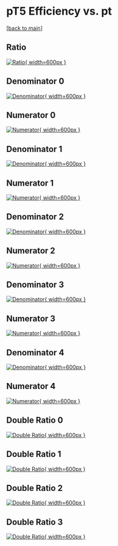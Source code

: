 # pT5 Efficiency vs. pt

[[back to main](./)]



## Ratio

[![Ratio](../mtv/var/pT5_base_321_0_eff_pt.png){ width=600px }](../mtv/var/pT5_base_321_0_eff_pt.pdf)

## Denominator 0

[![Denominator](../mtv/den/pT5_base_321_0_eff_pt_den0.png){ width=600px }](../mtv/den/pT5_base_321_0_eff_pt_den0.pdf)

## Numerator 0

[![Numerator](../mtv/num/pT5_base_321_0_eff_pt_num0.png){ width=600px }](../mtv/num/pT5_base_321_0_eff_pt_num0.pdf)

## Denominator 1

[![Denominator](../mtv/den/pT5_base_321_0_eff_pt_den1.png){ width=600px }](../mtv/den/pT5_base_321_0_eff_pt_den1.pdf)

## Numerator 1

[![Numerator](../mtv/num/pT5_base_321_0_eff_pt_num1.png){ width=600px }](../mtv/num/pT5_base_321_0_eff_pt_num1.pdf)

## Denominator 2

[![Denominator](../mtv/den/pT5_base_321_0_eff_pt_den2.png){ width=600px }](../mtv/den/pT5_base_321_0_eff_pt_den2.pdf)

## Numerator 2

[![Numerator](../mtv/num/pT5_base_321_0_eff_pt_num2.png){ width=600px }](../mtv/num/pT5_base_321_0_eff_pt_num2.pdf)

## Denominator 3

[![Denominator](../mtv/den/pT5_base_321_0_eff_pt_den3.png){ width=600px }](../mtv/den/pT5_base_321_0_eff_pt_den3.pdf)

## Numerator 3

[![Numerator](../mtv/num/pT5_base_321_0_eff_pt_num3.png){ width=600px }](../mtv/num/pT5_base_321_0_eff_pt_num3.pdf)

## Denominator 4

[![Denominator](../mtv/den/pT5_base_321_0_eff_pt_den4.png){ width=600px }](../mtv/den/pT5_base_321_0_eff_pt_den4.pdf)

## Numerator 4

[![Numerator](../mtv/num/pT5_base_321_0_eff_pt_num4.png){ width=600px }](../mtv/num/pT5_base_321_0_eff_pt_num4.pdf)

## Double Ratio 0

[![Double Ratio](../mtv/ratio/pT5_base_321_0_eff_pt_ratio0.png){ width=600px }](../mtv/ratio/pT5_base_321_0_eff_pt_ratio0.pdf)

## Double Ratio 1

[![Double Ratio](../mtv/ratio/pT5_base_321_0_eff_pt_ratio1.png){ width=600px }](../mtv/ratio/pT5_base_321_0_eff_pt_ratio1.pdf)

## Double Ratio 2

[![Double Ratio](../mtv/ratio/pT5_base_321_0_eff_pt_ratio2.png){ width=600px }](../mtv/ratio/pT5_base_321_0_eff_pt_ratio2.pdf)

## Double Ratio 3

[![Double Ratio](../mtv/ratio/pT5_base_321_0_eff_pt_ratio3.png){ width=600px }](../mtv/ratio/pT5_base_321_0_eff_pt_ratio3.pdf)

